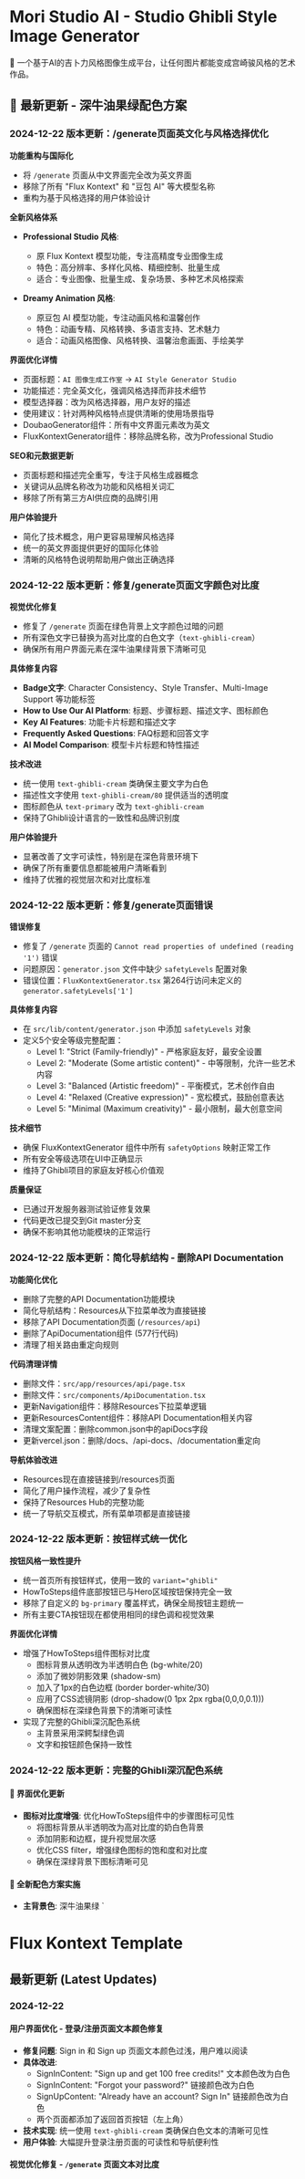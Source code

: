 # Mori Studio AI - Studio Ghibli Style Image Generator

🎨 一个基于AI的吉卜力风格图像生成平台，让任何图片都能变成宫崎骏风格的艺术作品。

## 🌟 最新更新 - 深牛油果绿配色方案

### 2024-12-22 版本更新：/generate页面英文化与风格选择优化

**功能重构与国际化**
- 将 `/generate` 页面从中文界面完全改为英文界面
- 移除了所有 "Flux Kontext" 和 "豆包 AI" 等大模型名称
- 重构为基于风格选择的用户体验设计

**全新风格体系**
- **Professional Studio 风格**:
  - 原 Flux Kontext 模型功能，专注高精度专业图像生成
  - 特色：高分辨率、多样化风格、精细控制、批量生成
  - 适合：专业图像、批量生成、复杂场景、多种艺术风格探索
  
- **Dreamy Animation 风格**:
  - 原豆包 AI 模型功能，专注动画风格和温馨创作
  - 特色：动画专精、风格转换、多语言支持、艺术魅力
  - 适合：动画风格图像、风格转换、温馨治愈画面、手绘美学

**界面优化详情**
- 页面标题：`AI 图像生成工作室` → `AI Style Generator Studio`
- 功能描述：完全英文化，强调风格选择而非技术细节
- 模型选择器：改为风格选择器，用户友好的描述
- 使用建议：针对两种风格特点提供清晰的使用场景指导
- DoubaoGenerator组件：所有中文界面元素改为英文
- FluxKontextGenerator组件：移除品牌名称，改为Professional Studio

**SEO和元数据更新**
- 页面标题和描述完全重写，专注于风格生成器概念
- 关键词从品牌名称改为功能和风格相关词汇
- 移除了所有第三方AI供应商的品牌引用

**用户体验提升**
- 简化了技术概念，用户更容易理解风格选择
- 统一的英文界面提供更好的国际化体验
- 清晰的风格特色说明帮助用户做出正确选择

### 2024-12-22 版本更新：修复/generate页面文字颜色对比度

**视觉优化修复**
- 修复了 `/generate` 页面在绿色背景上文字颜色过暗的问题
- 所有深色文字已替换为高对比度的白色文字（`text-ghibli-cream`）
- 确保所有用户界面元素在深牛油果绿背景下清晰可见

**具体修复内容**
- **Badge文字**: Character Consistency、Style Transfer、Multi-Image Support 等功能标签
- **How to Use Our AI Platform**: 标题、步骤标题、描述文字、图标颜色
- **Key AI Features**: 功能卡片标题和描述文字
- **Frequently Asked Questions**: FAQ标题和回答文字
- **AI Model Comparison**: 模型卡片标题和特性描述

**技术改进**
- 统一使用 `text-ghibli-cream` 类确保主要文字为白色
- 描述性文字使用 `text-ghibli-cream/80` 提供适当的透明度
- 图标颜色从 `text-primary` 改为 `text-ghibli-cream` 
- 保持了Ghibli设计语言的一致性和品牌识别度

**用户体验提升**
- 显著改善了文字可读性，特别是在深色背景环境下
- 确保了所有重要信息都能被用户清晰看到
- 维持了优雅的视觉层次和对比度标准

### 2024-12-22 版本更新：修复/generate页面错误

**错误修复**
- 修复了 `/generate` 页面的 `Cannot read properties of undefined (reading '1')` 错误
- 问题原因：`generator.json` 文件中缺少 `safetyLevels` 配置对象
- 错误位置：`FluxKontextGenerator.tsx` 第264行访问未定义的 `generator.safetyLevels['1']`

**具体修复内容**
- 在 `src/lib/content/generator.json` 中添加 `safetyLevels` 对象
- 定义5个安全等级完整配置：
  - Level 1: "Strict (Family-friendly)" - 严格家庭友好，最安全设置
  - Level 2: "Moderate (Some artistic content)" - 中等限制，允许一些艺术内容
  - Level 3: "Balanced (Artistic freedom)" - 平衡模式，艺术创作自由
  - Level 4: "Relaxed (Creative expression)" - 宽松模式，鼓励创意表达
  - Level 5: "Minimal (Maximum creativity)" - 最小限制，最大创意空间

**技术细节**
- 确保 FluxKontextGenerator 组件中所有 `safetyOptions` 映射正常工作
- 所有安全等级选项在UI中正确显示
- 维持了Ghibli项目的家庭友好核心价值观

**质量保证**
- 已通过开发服务器测试验证修复效果
- 代码更改已提交到Git master分支
- 确保不影响其他功能模块的正常运行

### 2024-12-22 版本更新：简化导航结构 - 删除API Documentation

**功能简化优化**
- 删除了完整的API Documentation功能模块
- 简化导航结构：Resources从下拉菜单改为直接链接
- 移除了API Documentation页面 (`/resources/api`)
- 删除了ApiDocumentation组件 (577行代码)
- 清理了相关路由重定向规则

**代码清理详情**
- 删除文件：`src/app/resources/api/page.tsx`
- 删除文件：`src/components/ApiDocumentation.tsx`
- 更新Navigation组件：移除Resources下拉菜单逻辑
- 更新ResourcesContent组件：移除API Documentation相关内容
- 清理文案配置：删除common.json中的apiDocs字段
- 更新vercel.json：删除/docs、/api-docs、/documentation重定向

**导航体验改进**
- Resources现在直接链接到/resources页面
- 简化了用户操作流程，减少了复杂性
- 保持了Resources Hub的完整功能
- 统一了导航交互模式，所有菜单项都是直接链接

### 2024-12-22 版本更新：按钮样式统一优化

**按钮风格一致性提升**
- 统一首页所有按钮样式，使用一致的 `variant="ghibli"` 
- HowToSteps组件底部按钮已与Hero区域按钮保持完全一致
- 移除了自定义的 `bg-primary` 覆盖样式，确保全局按钮主题统一
- 所有主要CTA按钮现在都使用相同的绿色调和视觉效果

**界面优化详情**
- 增强了HowToSteps组件图标对比度
  - 图标背景从透明改为半透明白色 (bg-white/20)
  - 添加了微妙阴影效果 (shadow-sm)
  - 加入了1px的白色边框 (border border-white/30)
  - 应用了CSS滤镜阴影 (drop-shadow(0 1px 2px rgba(0,0,0,0.1)))
  - 确保图标在深绿色背景下的清晰可读性
- 实现了完整的Ghibli深沉配色系统
  - 主背景采用深鳄梨绿色调
  - 文字和按钮颜色保持一致性

### 2024-12-22 版本更新：完整的Ghibli深沉配色系统

#### 🎨 界面优化更新
- **图标对比度增强**: 优化HowToSteps组件中的步骤图标可见性
  - 将图标背景从半透明改为高对比度的奶白色背景
  - 添加阴影和边框，提升视觉层次感
  - 优化CSS filter，增强绿色图标的饱和度和对比度
  - 确保在深绿背景下图标清晰可见

#### 🎨 全新配色方案实施
- **主背景色**: 深牛油果绿 `

# Flux Kontext Template

## 最新更新 (Latest Updates)

### 2024-12-22

#### 用户界面优化 - 登录/注册页面文本颜色修复
- **修复问题**: Sign in 和 Sign up 页面文本颜色过浅，用户难以阅读
- **具体改进**:
  - SignInContent: "Sign up and get 100 free credits!" 文本颜色改为白色
  - SignInContent: "Forgot your password?" 链接颜色改为白色
  - SignUpContent: "Already have an account? Sign In" 链接颜色改为白色
  - 两个页面都添加了返回首页按钮（左上角）
- **技术实现**: 统一使用 `text-ghibli-cream` 类确保白色文本的清晰可见性
- **用户体验**: 大幅提升登录注册页面的可读性和导航便利性

#### 视觉优化修复 - `/generate` 页面文本对比度
